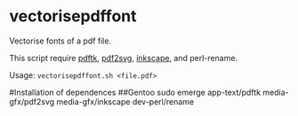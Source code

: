 vectorisepdffont
================

Vectorise fonts of a pdf file.

This script require [pdftk](https://www.pdflabs.com/tools/pdftk-the-pdf-toolkit/), [pdf2svg](https://github.com/db9052/pdf2svg), [inkscape](https://www.inkscape.org/), and perl-rename.

Usage: `vectorisepdffont.sh <file.pdf>`

#Installation of dependences
##Gentoo
    sudo emerge app-text/pdftk media-gfx/pdf2svg media-gfx/inkscape dev-perl/rename
